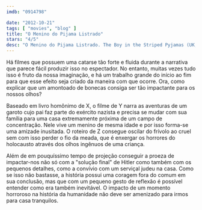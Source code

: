 ```yaml
---
imdb: "0914798"

date: "2012-10-21"
tags: [ "movies", "blog" ]
title: "O Menino do Pijama Listrado"
stars: "4/5"
desc: "O Menino do Pijama Listrado. The Boy in the Striped Pyjamas (UK, 2008). Dirigido por Mark Herman. Escrito por John Boyne, Mark Herman. Com Asa Butterfield, Zac Mattoon O'Brien, Domonkos Németh, Henry Kingsmill, Vera Farmiga, Cara Horgan, Zsuzsa Holl, Amber Beattie, László Áron."
---
```

Há filmes que possuem uma catarse tão forte e fluida durante a narrativa que parece fácil produzir isso no espectador. No entanto, muitas vezes tudo isso é fruto da nossa imaginação, e há um trabalho grande do início ao fim para que esse efeito seja criado da maneira com que ocorre. Ora, como explicar que um amontoado de bonecas consiga ser tão impactante para os nossos olhos?

Baseado em livro homônimo de X, o filme de Y narra as aventuras de um garoto cujo pai faz parte do exército nazista e precisa se mudar com sua família para uma casa extremamente próxima de um campo de concentração. Nele vive um menino de mesma idade e por isso forma-se uma amizade inusitada. O roteiro de Z consegue oscilar do frívolo ao cruel sem com isso perder o fio da meada, que é enxergar os horrores do holocausto através dos olhos ingênuos de uma criança.

Além de em pouquíssimo tempo de projeção conseguir a proeza de impactar-nos não só com a "solução final" de Hitler como também com os pequenos detalhes, como a convívio com um serviçal judeu na casa. Como se isso não bastasse, a história possui uma coragem fora do comum em sua conclusão, mas que com um pequeno gesto de reflexão é possível entender como era também inevitável. O impacto de um momento horroroso na história da humanidade não deve ser amenizado para irmos para casa tranquilos.

